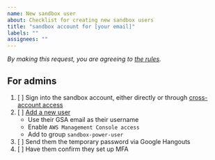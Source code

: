 ```yaml
---
name: New sandbox user
about: Checklist for creating new sandbox users
title: "sandbox account for [your email]"
labels: ""
assignees: ""
---
```


_By making this request, you are agreeing to [the rules](https://before-you-ship.18f.gov/infrastructure/sandbox/#rules)._

## For admins

1. [ ] Sign into the sandbox account, either directly or through [cross-account access](https://github.com/18F/aws-admin#signing-in-to-destination-accounts)
1. [ ] [Add a new user](https://console.aws.amazon.com/iam/home#/users$new?step=details)
   - Use their GSA email as their username
   - Enable `AWS Management Console access`
   - Add to group `sandbox-power-user`
1. [ ] Send them the temporary password via Google Hangouts
1. [ ] Have them confirm they set up MFA
